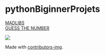 # pythonBiginnerProjets

[MADLIBS](madlibs)  
[GUESS THE NUMBER](guessTheNumber)  

<a href = "https://github.com/devil-prog/pythonBiginnerProjets/graphs/contributors">
  <img src = "https://contrib.rocks/image?repo=devil-prog%2FpythonBiginnerProjets">
</a>

Made with [contributors-img](https://contrib.rocks).
